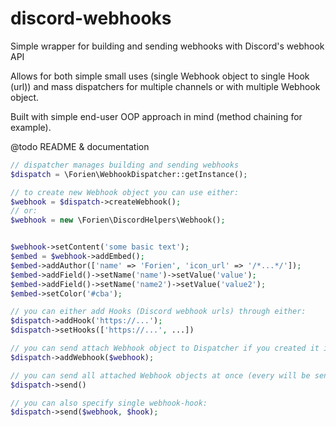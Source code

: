 # discord-webhooks
Simple wrapper for building and sending webhooks with Discord's webhook API

Allows for both simple small uses (single Webhook object to single Hook (url)) and mass dispatchers for multiple channels or with multiple Webhook object.

Built with simple end-user OOP approach in mind (method chaining for example).

@todo README & documentation

```php
// dispatcher manages building and sending webhooks
$dispatch = \Forien\WebhookDispatcher::getInstance();

// to create new Webhook object you can use either:
$webhook = $dispatch->createWebhook();
// or:
$webhook = new \Forien\DiscordHelpers\Webhook();


$webhook->setContent('some basic text');
$embed = $webhook->addEmbed();
$embed->addAuthor(['name' => 'Forien', 'icon_url' => '/*...*/']);
$embed->addField()->setName('name')->setValue('value');
$embed->addField()->setName('name2')->setValue('value2');
$embed->setColor('#cba');

// you can either add Hooks (Discord webhook urls) through either:
$dispatch->addHook('https://...');
$dispatch->setHooks(['https://...', ...])

// you can send attach Webhook object to Dispatcher if you created it independly:
$dispatch->addWebhook($webhook);

// you can send all attached Webhook objects at once (every will be sent to every Hook):
$dispatch->send()

// you can also specify single webhook-hook:
$dispatch->send($webhook, $hook);
```